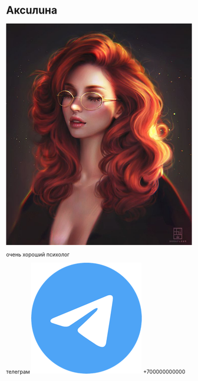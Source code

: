 # Аксuлuна

![так я себя вижу я](/assets/face.png?raw=true)



очень хороший психолог

телеграм ![tg](/tg.png) +700000000000
